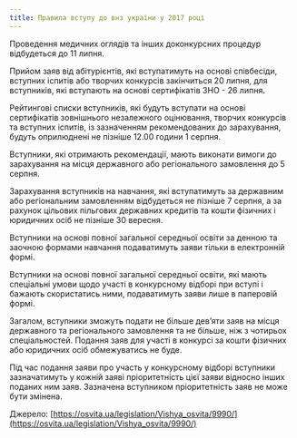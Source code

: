 ```yaml
---
title: Правила вступу до внз україни у 2017 році
---
```


Проведення медичних оглядів та інших доконкурсних процедур відбудеться до 11 липня.

Прийом заяв від абітурієнтів, які вступатимуть на основі співбесіди, вступних іспитів або творчих конкурсів закінчиться 20 липня, для вступників, які вступають на основі сертифікатів ЗНО - 26 липня.

Рейтингові списки вступників, які будуть вступати на основі сертифікатів зовнішнього незалежного оцінювання, творчих конкурсів та вступних іспитів, із зазначенням рекомендованих до зарахування, будуть оприлюднені не пізніше 12.00 години 1 серпня.

Вступники, які отримають рекомендації, мають виконати вимоги до зарахування на місця державного або регіонального замовлення до 5 серпня.

Зарахування вступників на навчання, які вступатимуть за державним або регіональним замовленням відбудеться не пізніше 7 серпня, а за рахунок цільових пільгових державних кредитів та кошти фізичних і юридичних осіб не пізніше 30 вересня.

Вступники на основі повної загальної середньої освіти за денною та заочною формами навчання подаватимуть заяви тільки в електронній формі.

Вступники на основі повної загальної середньої освіти, які мають спеціальні умови щодо участі в конкурсному відборі при вступі і бажають скористатись ними, подаватимуть заяви лише в паперовій формі.

Загалом, вступники зможуть подати не більше дев’яти заяв на місця державного та регіонального замовлення та не більше, ніж з чотирьох спеціальностей. Подання заяв для участі в конкурсі за кошти фізичних або юридичних осіб обмежуватись не буде.

Під час подання заяви про участь у конкурсному відборі вступники зазначатимуть у кожній заяві пріоритетність цієї заяви відносно інших поданих ним заяв. Зазначена вступником пріоритетність заяв не може бути змінена.

Джерело: [https://osvita.ua/legislation/Vishya_osvita/9990/](https://osvita.ua/legislation/Vishya_osvita/9990/)
